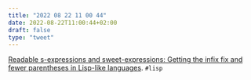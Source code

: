```yaml
---
title: "2022 08 22 11 00 44"
date: 2022-08-22T11:00:44+02:00
draft: false
type: "tweet"
---
```


[Readable s-expressions and sweet-expressions: Getting the infix fix and fewer parentheses in Lisp-like languages](https://dwheeler.com/readable/readable-s-expressions.html). `#lisp`
